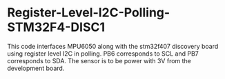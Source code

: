 # Register-Level-I2C-Polling-STM32F4-DISC1
This code interfaces MPU6050 along with the stm32f407 discovery board using register level I2C in polling.
PB6 corresponds to SCL and PB7 corresponds to SDA. The sensor is to be power with 3V from the development board.
